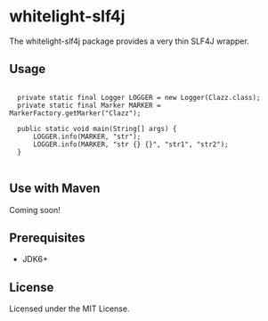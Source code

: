 whitelight-slf4j
================

The whitelight-slf4j package provides a very thin SLF4J wrapper.

## Usage

<pre>
<code>
  private static final Logger LOGGER = new Logger(Clazz.class);
  private static final Marker MARKER = MarkerFactory.getMarker("Clazz");
  
  public static void main(String[] args) {
      LOGGER.info(MARKER, "str");
      LOGGER.info(MARKER, "str {} {}", "str1", "str2");
  }
</code>
</pre>

## Use with Maven

Coming soon! 

## Prerequisites

* JDK6+

## License

Licensed under the MIT License.
